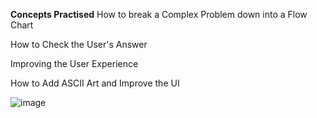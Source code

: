 **Concepts Practised**
How to break a Complex Problem down into a Flow Chart

How to Check the User's Answer

Improving the User Experience

How to Add ASCII Art and Improve the UI

![image](https://github.com/user-attachments/assets/1d8b9760-d2ba-4536-a5e5-c6cd7bc12312)
